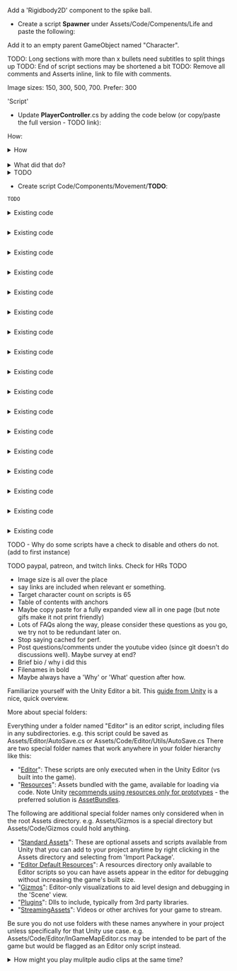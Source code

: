  Add a 'Rigidbody2D' component to the spike ball.
 - Create a script **Spawner** under Assets/Code/Compenents/Life and paste the following:

Add it to an empty parent GameObject named "Character".

TODO: Long sections with more than x bullets need subtitles to split things up
TODO: End of script sections may be shortened a bit
TODO: Remove all comments and Asserts inline, link to file with comments.

Image sizes: 150, 300, 500, 700.  Prefer: 300 

'Script'


 - Update **PlayerController**.cs by adding the code below (or copy/paste the full version - TODO link):

How:
<details><summary>How</summary>

TODO

<hr></details><br>
<details><summary>What did that do?</summary>

TODO

<hr></details>
<details><summary>TODO</summary>

TODO

<hr></details>


 - Create script Code/Components/Movement/**TODO**:

```csharp
TODO
```


<details><summary>Existing code</summary>

```csharp
```

</details>

```csharp
```

<details><summary>Existing code</summary>

```csharp
```

</details>

```csharp
```

<details><summary>Existing code</summary>

```csharp
```

</details>

```csharp
```

<details><summary>Existing code</summary>

```csharp
```

</details>

```csharp
```

<details><summary>Existing code</summary>

```csharp
```

</details>

```csharp
```

<details><summary>Existing code</summary>

```csharp
```

</details>

```csharp
```

<details><summary>Existing code</summary>

```csharp
```

</details>

```csharp
```

<details><summary>Existing code</summary>

```csharp
```

</details>

```csharp
```

<details><summary>Existing code</summary>

```csharp
```

</details>

```csharp
```

<details><summary>Existing code</summary>

```csharp
```

</details>

```csharp
```

<details><summary>Existing code</summary>

```csharp
```

</details>

```csharp
```

<details><summary>Existing code</summary>

```csharp
```

</details>

```csharp
```

<details><summary>Existing code</summary>

```csharp
```

</details>

```csharp
```

<details><summary>Existing code</summary>

```csharp
```

</details>

```csharp
```

<details><summary>Existing code</summary>

```csharp
```

</details>

```csharp
```

<details><summary>Existing code</summary>

```csharp
```

</details>

```csharp
```

<details><summary>Existing code</summary>

```csharp
```

</details>





TODO  - Why do some scripts have a check to disable and others do not. (add to first instance)


TODO paypal, patreon, and twitch links.
Check for HRs
TODO
 - Image size is all over the place
 - say links are included when relevant er something.
 - Target character count on scripts is 65
 - Table of contents with anchors
 - Maybe copy paste for a fully expanded view all in one page (but note gifs make it not print friendly)
 - Lots of FAQs along the way, please consider these questions as you go, we try not to be redundant later on.
 - Stop saying cached for perf.
 - Post questions/comments under the youtube video (since git doesn't do discussions well). Maybe survey at end?
 - Brief bio / why i did this
 - Filenames in bold
 - Maybe always have a 'Why' or 'What' question after how.














Familiarize yourself with the Unity Editor a bit.  This [guide from Unity](https://docs.unity3d.com/Manual/LearningtheInterface.html) is a nice, quick overview.







More about special folders:

Everything under a folder named "Editor" is an editor script, including files in any subdirectories.  e.g. this script could be saved as Assets/Editor/AutoSave.cs or Assets/Code/Editor/Utils/AutoSave.cs  There are two special folder names that work anywhere in your folder hierarchy like this:
 - "[Editor](https://docs.unity3d.com/Manual/ExtendingTheEditor.html)": These scripts are only executed when in the Unity Editor (vs built into the game).
 - "[Resources](https://docs.unity3d.com/ScriptReference/Resources.html)": Assets bundled with the game, available for loading via code.  Note Unity [recommends using resources only for prototypes](https://unity3d.com/learn/tutorials/temas/best-practices/resources-folder) - the preferred solution is [AssetBundles](https://docs.unity3d.com/Manual/AssetBundlesIntro.html). 
 
The following are additional special folder names only considered when in the root Assets directory. e.g. Assets/Gizmos is a special directory but Assets/Code/Gizmos could hold anything.
 - "[Standard Assets](https://docs.unity3d.com/Manual/HOWTO-InstallStandardAssets.html)": These are optional assets and scripts available from Unity that you can add to your project anytime by right clicking in the Assets directory and selecting from 'Import Package'.
 - "[Editor Default Resources](https://docs.unity3d.com/ScriptReference/EditorGUIUtility.Load.html)": A resources directory only available to Editor scripts so you can have assets appear in the editor for debugging without increasing the game's built size.
 - "[Gizmos](https://docs.unity3d.com/ScriptReference/Gizmos.html)": Editor-only visualizations to aid level design and debugging in the 'Scene' view.
 - "[Plugins](https://docs.unity3d.com/Manual/Plugins.html)": Dlls to include, typically from 3rd party libraries.
 - "[StreamingAssets](https://docs.unity3d.com/Manual/StreamingAssets.html)": Videos or other archives for your game to stream.

Be sure you do not use folders with these names anywhere in your project unless specifically for that Unity use case. e.g. Assets/Code/Editor/InGameMapEditor.cs may be intended to be part of the game but would be flagged as an Editor only script instead.







<details><summary>How might you play mulitple audio clips at the same time?</summary>

Each AudioSource can be configured for one clip at a time.  To play multiple clips in parallel, you could use multiple AudioSources by placing multiple on a single GameObject or instantiating multiple GameObjects.  You can also use the following API to play a clip in parallel:

```csharp
GetComponent<AudioSource>().PlayOneShot(clip);
```

This will start playing another clip, re-using an existing AudioSource component (and its GameObject's position as well as the audio configuration options such as pitch).

</details>